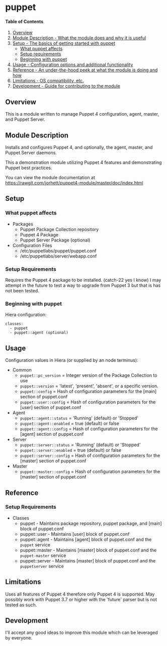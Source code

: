 # puppet

#### Table of Contents

1. [Overview](#overview)
2. [Module Description - What the module does and why it is useful](#module-description)
3. [Setup - The basics of getting started with puppet](#setup)
    * [What puppet affects](#what-puppet-affects)
    * [Setup requirements](#setup-requirements)
    * [Beginning with puppet](#beginning-with-puppet)
4. [Usage - Configuration options and additional functionality](#usage)
5. [Reference - An under-the-hood peek at what the module is doing and how](#reference)
5. [Limitations - OS compatibility, etc.](#limitations)
6. [Development - Guide for contributing to the module](#development)

## Overview

This is a module written to manage Puppet 4 configuration, agent, master, and Puppet Server.

## Module Description

Installs and configures Puppet 4, and optionally, the agent, master, and Puppet Server
daemons.

This a demonstration module utilizing Puppet 4 features and demonstrating Puppet best practices.

You can view the module documentation at https://rawgit.com/jorhett/puppet4-module/master/doc/index.html

## Setup

### What puppet affects

* Packages
  * Puppet Package Collection repository
  * Puppet 4 Package
  * Puppet Server Package (optional)
* Configuration Files
  * /etc/puppetlabs/puppet/puppet.conf
  * /etc/puppetlabs/server/webapp.conf

### Setup Requirements

Requires the Puppet 4 package to be installed. (catch-22 yes I know)
I may attempt in the future to test a way to upgrade from Puppet 3 but that is
has not been tested.

### Beginning with puppet

Hiera configuration:

    classes:
      - puppet
      - puppet::agent (optional)

## Usage

Configuration values in Hiera (or supplied by an node terminus):

* Common
  * `puppet::pc_version` = Integer version of the Package Collection to use
  * `puppet::version` = 'latest', 'present', 'absent', or a specific version.
  * `puppet::config` = Hash of configuration parameters for the [main] section of puppet.conf
  * `puppet::user::config` = Hash of configuration parameters for the [user] section of puppet.conf
* Agent
  * `puppet::agent::status` = 'Running' (default) or 'Stopped'
  * `puppet::agent::enabled` = true (default) or false
  * `puppet::agent::config` = Hash of configuration parameters for the [agent] section of puppet.conf
* Server
  * `puppet::server::status` = 'Running' (default) or 'Stopped'
  * `puppet::server::enabled` = true (default) or false
  * `puppet::server::config` = Hash of configuration parameters for the [master] section of puppet.conf
* Master
  * `puppet::master::config` = Hash of configuration parameters for the [master] section of puppet.conf

## Reference

### Setup Requirements

* Classes
  * puppet - Maintains package repository, puppet package, and [main] block of puppet.conf
  * puppet::user - Maintains [user] block of puppet.conf
  * puppet::agent - Maintains [agent] block of puppet.conf and the `puppet` service
  * puppet::master - Maintains [master] block of puppet.conf and the `puppet-master` service
  * puppet::server - Maintains [master] block of puppet.conf and the `puppetserver` service

## Limitations

Uses all features of Puppet 4 therefore only Puppet 4 is supported. May possibly work
with Puppet 3.7 or higher with the 'future' parser but is not tested as such.

## Development

I'll accept any good ideas to improve this module which can be leveraged by everyone.
